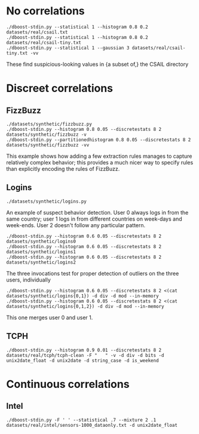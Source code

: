 # No correlations

    ./dboost-stdin.py --statistical 1 --histogram 0.8 0.2 datasets/real/csail.txt
    ./dboost-stdin.py --statistical 1 --histogram 0.8 0.2 datasets/real/csail-tiny.txt
    ./dboost-stdin.py --statistical 1 --gaussian 3 datasets/real/csail-tiny.txt -vv

These find suspicious-looking values in {a subset of,} the CSAIL directory

# Discreet correlations

## FizzBuzz

    ./datasets/synthetic/fizzbuzz.py
    ./dboost-stdin.py --histogram 0.8 0.05 --discretestats 8 2 datasets/synthetic/fizzbuzz -v
    ./dboost-stdin.py --partitionedhistogram 0.8 0.05 --discretestats 8 2 datasets/synthetic/fizzbuzz -vv

This example shows how adding a few extraction rules manages to capture relatively complex behavior; this provides a much nicer way to specify rules than explicitly encoding the rules of FizzBuzz.

## Logins

    ./datasets/synthetic/logins.py

An example of suspect behavior detection. User 0 always logs in from the same country; user 1 logs in from different countries on week-days and week-ends. User 2 doesn't follow any particular pattern.

    ./dboost-stdin.py --histogram 0.6 0.05 --discretestats 8 2 datasets/synthetic/logins0
    ./dboost-stdin.py --histogram 0.6 0.05 --discretestats 8 2 datasets/synthetic/logins1
    ./dboost-stdin.py --histogram 0.6 0.05 --discretestats 8 2 datasets/synthetic/logins2

The three invocations test for proper detection of outliers on the three users, individually

    ./dboost-stdin.py --histogram 0.6 0.05 --discretestats 8 2 <(cat datasets/synthetic/logins{0,1}) -d div -d mod --in-memory
    ./dboost-stdin.py --histogram 0.6 0.05 --discretestats 8 2 <(cat datasets/synthetic/logins{0,1,2}) -d div -d mod --in-memory

This one merges user 0 and user 1.

## TCPH

    ./dboost-stdin.py --histogram 0.9 0.01 --discretestats 8 2 datasets/real/tcph/tcph-clean -F "	" -v -d div -d bits -d unix2date_float -d unix2date -d string_case -d is_weekend

# Continuous correlations

## Intel

    ./dboost-stdin.py -F ' ' --statistical .7 --mixture 2 .1 datasets/real/intel/sensors-1000_dataonly.txt -d unix2date_float
